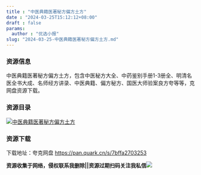 ```yaml
---
title : "中医典籍医著秘方偏方土方"
date : "2024-03-25T15:12:12+08:00"
draft : false
params:
  author : "优选小报"
slug: "2024-03-25-中医典籍医著秘方偏方土方.md"
---
```


### 资源信息

中医典籍医著秘方偏方土方，包含中医秘方大全、中药鉴别手册1-3册全、明清名医全书大成、名师经方讲录、中医典籍、偏方秘方、国医大师验案良方夸等等，克网盘资源下载。

### 资源目录

[![中医典籍医著秘方偏方土方](//img7-1.zhekoulieshou.com/mmbiz_jpg/iaHBVewvSIbAjcr9g6TlCXSfiaDqkbzuEz2CCylmgIrANia3Ojv8umneWed1vvQUnI3icTO7apJH2JFQHwGzbxiaYkA/0)](//img7-1.zhekoulieshou.com/mmbiz_jpg/iaHBVewvSIbAjcr9g6TlCXSfiaDqkbzuEz2CCylmgIrANia3Ojv8umneWed1vvQUnI3icTO7apJH2JFQHwGzbxiaYkA/0)

### 资源下载

下载地址：夸克网盘 https://pan.quark.cn/s/7bffa2703253

**资源收集于网络，侵权联系我删除||资源过期扫码关注我私信**![](//img7-1.zhekoulieshou.com/mmbiz_jpg/iaHBVewvSIbAjcr9g6TlCXSfiaDqkbzuEzp207hVzPqT4YGQOAazQ1KNHCeACbia5Lzq4Ckwibe48iar1q7lgVP1o3w/640?wx_fmt=jpeg&from=appmsg)


